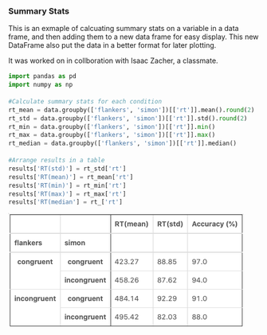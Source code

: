 ### Summary Stats

This is an exmaple of calcuating summary stats on a variable in a data frame, and then adding them to a new data frame for easy display. This new DataFrame also put the data in a better format for later plotting. 

It was worked on in collboration with Isaac Zacher, a classmate.




```python
import pandas as pd
import numpy as np

#Calculate summary stats for each condition
rt_mean = data.groupby(['flankers', 'simon'])[['rt']].mean().round(2)
rt_std = data.groupby(['flankers', 'simon'])[['rt']].std().round(2)
rt_min = data.groupby(['flankers', 'simon'])[['rt']].min()
rt_max = data.groupby(['flankers', 'simon'])[['rt']].max()
rt_median = data.groupby(['flankers', 'simon'])[['rt']].median()

#Arrange results in a table 
results['RT(std)'] = rt_std['rt']
results['RT(mean)'] = rt_mean['rt']
results['RT(min)'] = rt_min['rt']
results['RT(max)'] = rt_max['rt']
results['RT(median'] = rt_['rt']
```

![](Table.png)
